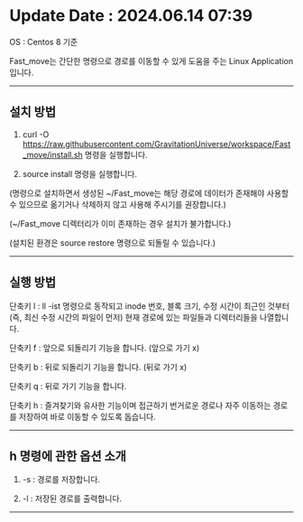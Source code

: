 

# Update Date : 2024.06.14 07:39

OS : Centos 8 기준

Fast_move는 간단한 명령으로 경로를 이동할 수 있게 도움을 주는  Linux Application입니다.

---

## 설치 방법

1. curl -O https://raw.githubusercontent.com/GravitationUniverse/workspace/Fast_move/install.sh 명령을 실행합니다.

2. source install 명령을 실행합니다.

(명령으로 설치하면서 생성된 ~/Fast_move는 해당 경로에 데이터가 존재해야 사용할 수 있으므로 옮기거나 삭제하지 않고 사용해 주시기를 권장합니다.)

(~/Fast_move 디렉터리가 이미 존재하는 경우 설치가 불가합니다.)

(설치된 환경은 source restore 명령으로 되돌릴 수 있습니다.)

---

## 실행 방법

단축키 l : ll -ist 명령으로 동작되고 inode 번호, 블록 크기, 수정 시간이 최근인 것부터 (즉, 최신 수정 시간의 파일이 먼저) 현재 경로에 있는 파일들과 디렉터리들을 나열합니다.

단축키 f : 앞으로 되돌리기 기능을 합니다. (앞으로 가기 x) 

단축키 b : 뒤로 되돌리기 기능을 합니다. (뒤로 가기 x)

단축키 q : 뒤로 가기 기능을 합니다.

단축키 h : 즐겨찾기와 유사한 기능이며 접근하기 번거로운 경로나 자주 이동하는 경로를 저장하여 바로 이동할 수 있도록 돕습니다.

---

## h 명령에 관한 옵션 소개

1. -s : 경로를 저장합니다.

2. -l : 저장된 경로를 출력합니다.

---

